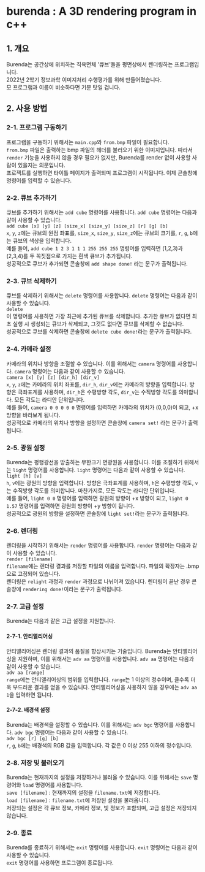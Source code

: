 # burenda : A 3D rendering program in c++

## 1. 개요
Burenda는 공간상에 위치하는 직육면체 '큐브'들을 평면상에서 렌더링하는 프로그램입니다. \
2022년 2학기 정보과학 이미지처리 수행평가를 위해 만들어졌습니다. \
모 프로그램과 이름이 비슷하다면 기분 탓일 겁니다.

## 2. 사용 방법
### 2-1. 프로그램 구동하기
프로그램을 구동하기 위해서는 `main.cpp`와 `from.bmp` 파일이 필요합니다. \
`from.bmp` 파일은 출력하는 bmp 파일의 헤더를 불러오기 위한 이미지입니다. 따라서 `render` 기능을 사용하지 않을 경우 필요가 없지만, Burenda를 render 없이 사용할 사람이 있을지는 의문입니다. \
프로젝트를 실행하면 타이틀 페이지가 출력되며 프로그램이 시작됩니다. 이제 콘솔창에 명령어를 입력할 수 있습니다.
### 2-2. 큐브 추가하기
큐브를 추가하기 위해서는 `add cube` 명령어를 사용합니다. `add cube` 명령어는 다음과 같이 사용할 수 있습니다. \
`add cube [x] [y] [z] [size_x] [size_y] [size_z] [r] [g] [b]` \
`x`, `y`, `z`에는 큐브의 원점 좌표를, `size_x`, `size_y`, `size_z`에는 큐브의 크기를, `r`, `g`, `b`에는 큐브의 색상을 입력합니다. \
예를 들어, `add cube 1 2 3 1 1 1 255 255 255` 명령어를 입력하면 (1,2,3)과 (2,3,4)를 두 꼭짓점으로 가지는 흰색 큐브가 추가됩니다. \
성공적으로 큐브가 추가되면 콘솔창에 `add shape done!` 라는 문구가 출력됩니다.
### 2-3. 큐브 삭제하기
큐브를 삭제하기 위해서는 `delete` 명령어를 사용합니다. `delete` 명령어는 다음과 같이 사용할 수 있습니다. \
`delete` \
이 명령어를 사용하면 가장 최근에 추가된 큐브를 삭제합니다. 추가한 큐브가 없다면 최초 실행 시 생성되는 큐브가 삭제되고, 그것도 없다면 큐브를 삭제할 수 없습니다. \
성공적으로 큐브를 삭제하면 콘솔창에 `delete cube done!`라는 문구가 출력됩니다.
### 2-4. 카메라 설정
카메라의 위치나 방향을 조절할 수 있습니다. 이를 위해서는 `camera` 명령어를 사용합니다. `camera` 명령어는 다음과 같이 사용할 수 있습니다. \
`camera [x] [y] [z] [dir_h] [dir_v]` \
`x`, `y`, `z`에는 카메라의 위치 좌표를, `dir_h`, `dir_v`에는 카메라의 방향을 입력합니다. 방향은 극좌표계를 사용하며, `dir_h`은 수평방향 각도, `dir_v`는 수직방향 각도를 의미합니다. 모든 각도는 라디안 단위입니다. \
예를 들어, `camera 0 0 0 0 0` 명령어를 입력하면 카메라의 위치가 (0,0,0)이 되고, +x 방향을 바라보게 됩니다. \
성공적으로 카메라의 위치나 방향을 설정하면 콘솔창에 `camera set!` 라는 문구가 출력됩니다.
### 2-5. 광원 설정
Burenda는 평행광선을 방출하는 무한크기 면광원을 사용합니다. 이를 조절하기 위헤서는 `light` 명령어를 사용합니다. `light` 명령어는 다음과 같이 사용할 수 있습니다. \
`light [h] [v]` \
`h`, `v`에는 광원의 방향을 입력합니다. 방향은 극좌표계를 사용하며, `h`은 수평방향 각도, `v`는 수직방향 각도를 의미합니다. 마찬가지로, 모든 각도는 라디안 단위입니다. \
예를 들어, `light 0 0` 명령어를 입력하면 광원의 방향이 +x 방향이 되고, `light 0 1.57` 명령어를 입력하면 광원의 방향이 +y 방향이 됩니다. \
성공적으로 광원의 방향을 설정하면 콘솔창에 `light set!`라는 문구가 출력됩니다.
### 2-6. 렌더링
렌더링을 시작하기 위해서는 `render` 명령어를 사용합니다. `render` 명령어는 다음과 같이 사용할 수 있습니다. \
`render [filename]` \
`filename`에는 렌더링 결과를 저장할 파일의 이름을 입력합니다. 파일의 확장자는 .bmp으로 고정되어 있습니다. \
렌더링은 `relight` 과정과 `render` 과정으로 나뉘어져 있습니다. 렌더링이 끝난 경우 콘솔창에 `rendering done!`이라는 문구가 출력됩니다.
### 2-7. 고급 설정
Burenda는 다음과 같은 고급 설정을 지원합니다.
#### 2-7-1. 안티앨리어싱
안티앨리어싱은 렌더링 결과의 품질을 향상시키는 기술입니다. Burenda는 안티앨리어싱을 지원하며, 이를 위해서는 `adv aa` 명령어를 사용합니다. `adv aa` 명령어는 다음과 같이 사용할 수 있습니다. \
`adv aa [range]` \
`range`에는 안티앨리어싱의 범위를 입력합니다. `range`는 1 이상의 정수이며, 클수록 더욱 부드러운 결과를 얻을 수 있습니다. 안티앨리어싱을 사용하지 않을 경우에는 `adv aa 1`을 입력하면 됩니다.
#### 2-7-2. 배경색 설정
Burenda는 배경색을 설정할 수 있습니다. 이를 위해서는 `adv bgc` 명령어를 사용합니다. `adv bgc` 명령어는 다음과 같이 사용할 수 있습니다. \
`adv bgc [r] [g] [b]` \
`r`, `g`, `b`에는 배경색의 RGB 값을 입력합니다. 각 값은 0 이상 255 이하의 정수입니다.
### 2-8. 저장 및 불러오기
Burenda는 현재까지의 설정을 저장하거나 불러올 수 있습니다. 이를 위해서는 `save` 명령어와 `load` 명령어를 사용합니다. \
`save [filename]` : 현재까지의 설정을 `filename.txt`에 저장합니다. \
`load [filename]` : `filename.txt`에 저장된 설정을 불러옵니다. \
저장되는 설정은 각 큐브 정보, 카메라 정보, 빛 정보가 포함되며, 고급 설정은 저장되지 않습니다.
### 2-9. 종료
Burenda를 종료하기 위해서는 `exit` 명령어를 사용합니다. `exit` 명령어는 다음과 같이 사용할 수 있습니다. \
`exit`
명령어를 사용하면 프로그램이 종료됩니다.
